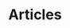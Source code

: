---
title: "Articles"
description: "Explore our collection of Industrial SBC architecture guides, benchmarks, and design tips. From ARM vs x86 comparisons to real-world power budgets, find the insights you need to build fanless, reliable embedded systems."
layout: list
# Optional: custom sorting (newest first)
sort_by: date
# Optional: how many per page (if using Hugo paginate)
paginate: 9
---